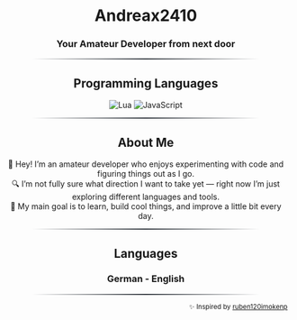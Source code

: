 <div align="center">

<h1>Andreax2410</h1>  
<h3>Your Amateur Developer from next door</h3>  

<hr style="border: none; height: 2px; background: linear-gradient(to right, transparent, #30363d, transparent); width: 80%;" />

## Programming Languages  
<p>
  <img src="https://img.shields.io/badge/Lua-2C2D72?style=for-the-badge&logo=lua&logoColor=white" alt="Lua" />
  <img src="https://img.shields.io/badge/JavaScript-F7DF1E?style=for-the-badge&logo=javascript&logoColor=black" alt="JavaScript" />
</p>

<hr style="border: none; height: 2px; background: linear-gradient(to right, transparent, #30363d, transparent); width: 80%;" />

## About Me  
👋 Hey! I’m an amateur developer who enjoys experimenting with code and figuring things out as I go.  
🔍 I’m not fully sure what direction I want to take yet — right now I’m just exploring different languages and tools.  
🎯 My main goal is to learn, build cool things, and improve a little bit every day.  

<hr style="border: none; height: 2px; background: linear-gradient(to right, transparent, #30363d, transparent); width: 80%;" />

## Languages
<h3>German - English</h3>

<hr style="border: none; height: 2px; background: linear-gradient(to right, transparent, #30363d, transparent); width: 80%;" />
</div>
<div align="right">
  <sub>✨ Inspired by <a href="https://github.com/ruben120imokenp">ruben120imokenp</a></sub>
</div>
